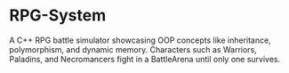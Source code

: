 # RPG-System
A C++ RPG battle simulator showcasing OOP concepts like inheritance, polymorphism, and dynamic memory. Characters such as Warriors, Paladins, and Necromancers fight in a BattleArena until only one survives.
